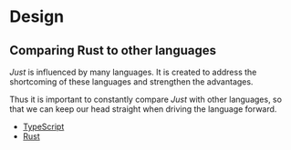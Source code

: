 # Design

## Comparing Rust to other languages

*Just* is influenced by many languages.
It is created to address the shortcoming of these languages and strengthen the advantages.

Thus it is important to constantly compare *Just* with other languages,
so that we can keep our head straight when driving the language forward.

- [TypeScript](./typescript.md)
- [Rust](./rust.md)
